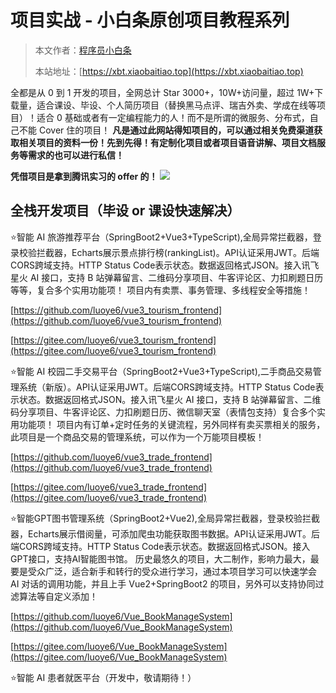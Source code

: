 # 项目实战 - 小白条原创项目教程系列

> 本文作者：[程序员小白条](https://github.com/luoye6)
>
> 本站地址：[https://xbt.xiaobaitiao.top](https://xbt.xiaobaitiao.top)


全都是从 0 到 1 开发的项目，全网总计 Star 3000+，10W+访问量，超过 1W+下载量，适合课设、毕设、个人简历项目（替换黑马点评、瑞吉外卖、学成在线等项目）！适合 0 基础或者有一定编程能力的人！而不是所谓的微服务、分布式，自己不能 Cover 住的项目！
**凡是通过此网站得知项目的，可以通过相关免费渠道获取相关项目的资料一份！先到先得！有定制化项目或者项目语音讲解、项目文档服务等需求的也可以进行私信！** 

**凭借项目是拿到腾讯实习的 offer 的！**
![](https://pic.yupi.icu/5563/202507061317399.png)

## 全栈开发项目（毕设 or 课设快速解决）

⭐智能 AI 旅游推荐平台（SpringBoot2+Vue3+TypeScript),全局异常拦截器，登录校验拦截器，Echarts展示景点排行榜(rankingList)。API认证采用JWT。后端CORS跨域支持。HTTP Status Code表示状态。数据返回格式JSON。接入讯飞星火 AI 接口，支持 B 站弹幕留言、二维码分享项目、牛客评论区、力扣刷题日历等等，复合多个实用功能项！
项目内有卖票、事务管理、多线程安全等措施！

[https://github.com/luoye6/vue3_tourism_frontend](https://github.com/luoye6/vue3_tourism_frontend)

[https://gitee.com/luoye6/vue3_tourism_frontend](https://gitee.com/luoye6/vue3_tourism_frontend)


⭐智能 AI 校园二手交易平台（SpringBoot2+Vue3+TypeScript),二手商品交易管理系统（新版）。API认证采用JWT。后端CORS跨域支持。HTTP Status Code表示状态。数据返回格式JSON。接入讯飞星火 AI 接口，支持 B 站弹幕留言、二维码分享项目、牛客评论区、力扣刷题日历、微信聊天室（表情包支持）复合多个实用功能项！
项目内有订单+定时任务的关键流程，另外同样有卖买票相关的服务，此项目是一个商品交易的管理系统，可以作为一个万能项目模板！

[https://github.com/luoye6/vue3_trade_frontend](https://github.com/luoye6/vue3_trade_frontend)

[https://gitee.com/luoye6/vue3_trade_frontend](https://gitee.com/luoye6/vue3_trade_frontend)




⭐智能GPT图书管理系统（SpringBoot2+Vue2),全局异常拦截器，登录校验拦截器，Echarts展示借阅量，可添加爬虫功能获取图书数据。API认证采用JWT。后端CORS跨域支持。HTTP Status Code表示状态。数据返回格式JSON。接入GPT接口，支持AI智能图书馆。
历史最悠久的项目，大二制作，影响力最大，最要是受众广泛，适合新手和转行的受众进行学习，通过本项目学习可以快速学会 AI 对话的调用功能，并且上手 Vue2+SpringBoot2 的项目，另外可以支持协同过滤算法等自定义添加！

[https://github.com/luoye6/Vue_BookManageSystem](https://github.com/luoye6/Vue_BookManageSystem)

[https://gitee.com/luoye6/Vue_BookManageSystem](https://gitee.com/luoye6/Vue_BookManageSystem)

⭐智能 AI 患者就医平台（开发中，敬请期待！）